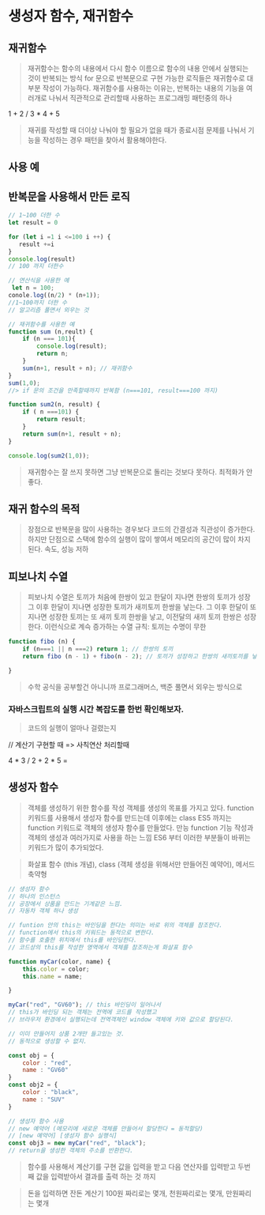 # 생성자 함수, 재귀함수

## 재귀함수
> 재귀함수는 함수의 내용에서 다시 함수 이름으로 함수의 내용 안에서 실행되는 것이 반복되는 방식
> for 문으로 반복문으로 구현 가능한 로직들은 재귀함수로 대부분 작성이 가능하다.
> 재귀함수를 사용하는 이유는, 반복하는 내용의 기능을 여러개로 나눠서 직관적으로 관리할때
> 사용하는 프로그래밍 패턴중의 하나

 1 + 2 / 3 * 4 + 5
 > 재귀를 작성할 때 더이상 나눠야 할 필요가 없을 때가 종료시점
 > 문제를 나눠서 기능을 작성하는 경우 패턴을 찾아서 활용해야한다.

 ## 사용 예 

 ## 반복문을 사용해서 만든 로직

```js
// 1~100 더한 수
let result = 0

for (let i =1 i <=100 i ++) {
   result +=i
}
console.log(result)
// 100 까지 더한수

// 연산식을 사용한 예
 let n = 100;
conole.log((n/2) * (n+1));
//1~100까지 더한 수
// 알고리즘 풀면서 외우는 것

// 재귀함수를 사용한 예
function sum (n,reult) {
    if (n === 101){
        console.log(result);
        return n;
    }
    sum(n+1, result + n); // 재귀함수 
}
sum(1,0);
//> if 문의 조건을 만족할때까지 반복함 (n===101, result===100 까지)

function sum2(n, result) {
    if ( n ===101) {
        return result;
    }
    return sum(n+1, result + n);
}

console.log(sum2(1,0));
```
> 재귀함수는 잘 쓰지 못하면 그냥 반복문으로 돌리는 것보다 못하다. 최적화가 안좋다.

## 재귀 함수의 목적
> 장점으로 반복문을 많이 사용하는 경우보다 코드의 간결성과 직관성이 증가한다.
> 하지만 단점으로 스택에 함수의 실행이 많이 쌓여서 메모리의 공간이 많이 차지된다. 속도, 성능 저하

## 피보나치 수열
> 피보나치 수열은 토끼가 처음에 한쌍이 있고
> 한달이 지나면 한쌍의 토끼가 성장
> 그 이후 한달이 지나면 성장한 토끼가 새끼토끼 한쌍을 낳는다.
> 그 이후 한달이 또 지나면 성장한 토끼는 또 새끼 토끼 한쌍을 낳고, 이전달의 새끼 토끼 한쌍은 성장한다.
> 이런식으로 계슥 증가하는 수열
> 규칙: 토끼는 수명이 무한

```js
function fibo (n) {
    if (n===1 || n ===2) return 1; // 한쌍의 토끼
    return fibo (n - 1) + fibo(n - 2); // 토끼가 성장하고 한쌍의 새끼토끼를 낳는 값을 구하기 위해서.

}
```
> 수학 공식을 공부할건 아니니까 프로그래머스, 백준 풀면서 외우는 방식으로

### 자바스크립트의 실행 시간 복잡도를 한번 확인해보자.
> 코드의 실행이 얼마나 걸렸는지

// 계산기 구현할 때  => 사칙연산 처리할때

4 * 3 / 2 + 2 * 5 = 

## 생성자 함수
> 객체를 생성하기 위한 함수를 작성
> 객체를 생성의 목표를 가지고 있다.
> function 키워드를 사용해서 생성자 함수를 만드는데 이후에는 class 
> ES5 까지는 function 키워드로 객체의 생성자 함수를 만들었다.
> 만능 function 기능 작성과 객체의 생성과 여러가지로 사용을 하는 느낌
> ES6 부터 이러한 부분들이 바뀌는 키워드가 많이 추가되었다.

> 화살표 함수 (this 개념), class (객체 생성을 위해서만 만들어진 예약어), 메서드 축약형
```js
// 생성자 함수
// 하나의 인스턴스
// 공장에서 상품을 만드는 기계같은 느낌.
// 자동차 객체 하나 생성

// funtion 안의 this는 바인딩을 한다는 의미는 바로 위의 객체를 참조한다.
// function에서 this의 키워드는 동적으로 변한다.
// 함수를 호출한 위치에서 this를 바인딩한다.
// 코드상의 this를 작성한 영역에서 객체를 참조하는게 화살표 함수

function myCar(color, name) {
    this.color = color;
    this.name = name;

}

myCar("red", "GV60"); // this 바인딩이 일어나서 
// this가 바인딩 되는 객체는 전역에 코드를 작성했고
// 브라우저 환경에서 실행되는데 전역객체인 window 객체에 키와 값으로 할당된다.

// 이미 만들어지 상품 2개만 들고있는 것.
// 동적으로 생성할 수 없지.

const obj = {
    color : "red",
    name : "GV60"
}
const obj2 = {
    color : "black",
    name : "SUV"
}

// 생성자 함수 사용
// new 예약어 (메모리에 새로운 객체를 만들어서 할당한다 = 동적할당)
// [new 예약어] [생성자 함수 실행식]
const obj3 = new myCar("red", "black");
// return을 생성한 객체의 주소를 반환한다.

```

> 함수를 사용해서 계산기를 구현
> 값을 입력을 받고 다음 연산자를 입력받고 두번째 값을 입력받아서 결과를 출력 하는 것 까지

> 돈을 입력하면 잔돈 계산기 100원 짜리로는 몇개, 천원짜리로는 몇개, 만원짜리는 몇개



